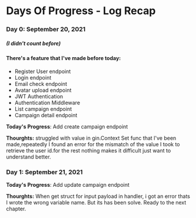 # Days Of Progress - Log Recap

### Day 0: September 20, 2021
##### (I didn't count before)
#### There's a feature that I've made before today:
- Register User endpoint
- Login endpoint
- Email check endpoint
- Avatar upload endpoint
- JWT Authentication
- Authentication Middleware
- List campaign endpoint
- Campaign detail endpoint


**Today's Progress**: Add create campaign endpoint

**Thourghts:** struggled with value in gin.Context Set func that I've been made,repeatedly I found an error for the mismatch of the value I took to retrieve the user id.for the rest nothing makes it difficult just want to understand better.

### Day 1: September 21, 2021

**Today's Progress**: Add update campaign endpoint

**Thourghts:** When get struct for input payload in handler, i got an error thats I wrote the wrong variable name. But its has been solve. Ready to the next chapter.